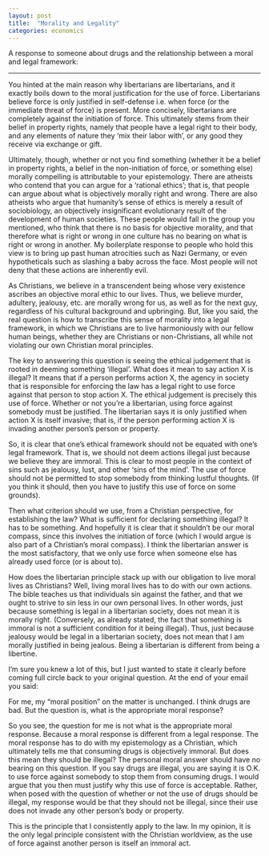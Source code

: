 ```yaml
---
layout: post
title:  "Morality and Legality"
categories: economics
---
```


A response to someone about drugs and the relationship between a moral and legal framework:

--------------------

You hinted at the main reason why libertarians are libertarians, and it exactly boils down to the moral justification for the use of force. Libertarians believe force is only justified in self-defense i.e. when force (or the immediate threat of force) is present. More concisely, libertarians are completely against the initiation of force. This ultimately stems from their belief in property rights, namely that people have a legal right to their body, and any elements of nature they ‘mix their labor with’, or any good they receive via exchange or gift.

Ultimately, though, whether or not you find something (whether it be a belief in property rights, a belief in the non-initiation of force, or something else) morally compelling is attributable to your epistemology. There are atheists who contend that you can argue for a ‘rational ethics’; that is, that people can argue about what is objectively morally right and wrong. There are also atheists who argue that humanity’s sense of ethics is merely a result of sociobiology, an objectively insignificant evolutionary result of the development of human societies. These people would fall in the group you mentioned, who think that there is no basis for objective morality, and that therefore what is right or wrong in one culture has no bearing on what is right or wrong in another. My boilerplate response to people who hold this view is to bring up past human atrocities such as Nazi Germany, or even hypotheticals such as slashing a baby across the face. Most people will not deny that these actions are inherently evil.

As Christians, we believe in a transcendent being whose very existence ascribes an objective moral ethic to our lives. Thus, we believe murder, adultery, jealousy, etc. are morally wrong for us, as well as for the next guy, regardless of his cultural background and upbringing. But, like you said, the real question is how to transcribe this sense of morality into a legal framework, in which we Christians are to live harmoniously with our fellow human beings, whether they are Christians or non-Christians, all while not violating our own Christian moral principles.

The key to answering this question is seeing the ethical judgement that is rooted in deeming something ‘illegal’. What does it mean to say action X is illegal? It means that if a person performs action X, the agency in society that is responsible for enforcing the law has a legal right to use force against that person to stop action X. The ethical judgement is precisely this use of force. Whether or not you’re a libertarian, using force against somebody must be justified. The libertarian says it is only justified when action X is itself invasive; that is, if the person performing action X is invading another person’s person or property.

So, it is clear that one’s ethical framework should not be equated with one’s legal framework. That is, we should not deem actions illegal just because we believe they are immoral. This is clear to most people in the context of sins such as jealousy, lust, and other ‘sins of the mind’. The use of force should not be permitted to stop somebody from thinking lustful thoughts. (If you think it should, then you have to justify this use of force on some grounds).

Then what criterion should we use, from a Christian perspective, for establishing the law? What is sufficient for declaring something illegal? It has to be something. And hopefully it is clear that it shouldn’t be our moral compass, since this involves the initiation of force (which I would argue is also part of a Christian’s moral compass). I think the libertarian answer is the most satisfactory, that we only use force when someone else has already used force (or is about to).

How does the libertarian principle stack up with our obligation to live moral lives as Christians? Well, living moral lives has to do with our own actions. The bible teaches us that individuals sin against the father, and that we ought to strive to sin less in our own personal lives. In other words, just because something is legal in a libertarian society, does not mean it is morally right. (Conversely, as already stated, the fact that something is immoral is not a sufficient condition for it being illegal). Thus, just because jealousy would be legal in a libertarian society, does not mean that I am morally justified in being jealous. Being a libertarian is different from being a libertine.

I’m sure you knew a lot of this, but I just wanted to state it clearly before coming full circle back to your original question. At the end of your email you said:

For me, my “moral position” on the matter is unchanged. I think drugs are bad. But the question is, what is the appropriate moral response?

So you see, the question for me is not what is the appropriate moral response. Because a moral response is different from a legal response. The moral response has to do with my epistemology as a Christian, which ultimately tells me that consuming drugs is objectively immoral. But does this mean they should be illegal? The personal moral answer should have no bearing on this question. If you say drugs are illegal, you are saying it is O.K. to use force against somebody to stop them from consuming drugs. I would argue that you then must justify why this use of force is acceptable. Rather, when posed with the question of whether or not the use of drugs should be illegal, my response would be that they should not be illegal, since their use does not invade any other person’s body or property.

This is the principle that I consistently apply to the law. In my opinion, it is the only legal principle consistent with the Christian worldview, as the use of force against another person is itself an immoral act.